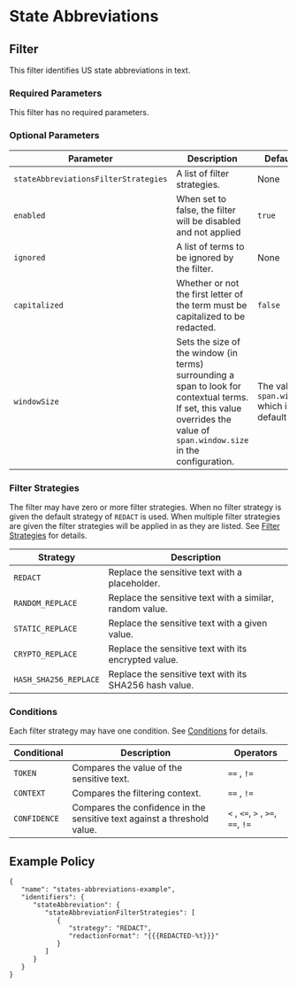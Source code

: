 # State Abbreviations

## Filter

This filter identifies US state abbreviations in text.

### Required Parameters

This filter has no required parameters.

### Optional Parameters

| Parameter                            | Description                                                                                                                                                                | Default Value                                            |
|--------------------------------------|----------------------------------------------------------------------------------------------------------------------------------------------------------------------------|----------------------------------------------------------|
| `stateAbbreviationsFilterStrategies` | A list of filter strategies.                                                                                                                                               | None                                                     |
| `enabled`                            | When set to false, the filter will be disabled and not applied                                                                                                             | `true`                                                   |
| `ignored`                            | A list of terms to be ignored by the filter.                                                                                                                               | None                                                     |
| `capitalized`                        | Whether or not the first letter of the term must be capitalized to be redacted.                                                                                            | `false`                                                  |
| `windowSize`                         | Sets the size of the window (in terms) surrounding a span to look for contextual terms. If set, this value overrides the value of `span.window.size` in the configuration. | The value of `span.window.size` which is by default `5`. |

### Filter Strategies

The filter may have zero or more filter strategies. When no filter strategy is given the default strategy of `REDACT` is
used. When multiple filter strategies are given the filter strategies will be applied in as they are listed.
See [Filter Strategies](#filter-strategies) for details.

| Strategy              | Description                                              |
|-----------------------|----------------------------------------------------------|
| `REDACT`              | Replace the sensitive text with a placeholder.           |
| `RANDOM_REPLACE`      | Replace the sensitive text with a similar, random value. |
| `STATIC_REPLACE`      | Replace the sensitive text with a given value.           |
| `CRYPTO_REPLACE`      | Replace the sensitive text with its encrypted value.     |
| `HASH_SHA256_REPLACE` | Replace the sensitive text with its SHA256 hash value.   |

### Conditions

Each filter strategy may have one condition. See [Conditions](#conditions) for details.

| Conditional  | Description                                                              | Operators                          |
|--------------|--------------------------------------------------------------------------|------------------------------------|
| `TOKEN`      | Compares the value of the sensitive text.                                | `==` , `!=`                        |
| `CONTEXT`    | Compares the filtering context.                                          | `==` , `!=`                        |
| `CONFIDENCE` | Compares the confidence in the sensitive text against a threshold value. | `<` , `<=`, `>` , `>=`, `==`, `!=` |

## Example Policy

```
{
   "name": "states-abbreviations-example",
   "identifiers": {
      "stateAbbreviation": {
         "stateAbbreviationFilterStrategies": [
            {
               "strategy": "REDACT",
               "redactionFormat": "{{{REDACTED-%t}}}"
            }
         ]
      }
   }
}
```
